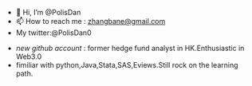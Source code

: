 - 👋 Hi, I’m @PolisDan
- 📫 How to reach me : zhangbane@gmail.com
- My twitter:@PolisDan0

<!---
PolisDan/PolisDan is a ✨ special ✨ repository because its `README.md` (this file) appears on your GitHub profile.
You can click the Preview link to take a look at your changes.
--->

- *new github account* : former hedge fund analyst in HK.Enthusiastic in Web3.0
- fimiliar with python,Java,Stata,SAS,Eviews.Still rock on the learning path.
